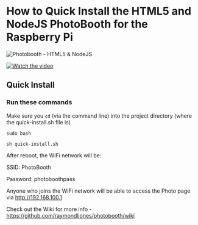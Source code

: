 # How to Quick Install the HTML5 and NodeJS PhotoBooth for the Raspberry Pi

![Photobooth - HTML5 & NodeJS](https://photobooth.raymondlewisjones.com/images/card.jpg)

[![Watch the video](https://photobooth.raymondlewisjones.com/images/preview.jpg?r=123)](https://www.youtube.com/watch?v=kW3Qoou4UmI)

## Quick Install
### Run these commands
Make sure you `cd` (via the command line) into the project directory (where the quick-install.sh file is)

`sudo bash`

`sh quick-install.sh`

After reboot, the WiFi network will be:

SSID: PhotoBooth

Password: photoboothpass

Anyone who joins the WiFi network will be able to access the Photo page via http://192.168.100.1

Check out the Wiki for more info - https://github.com/raymondljones/photobooth/wiki
